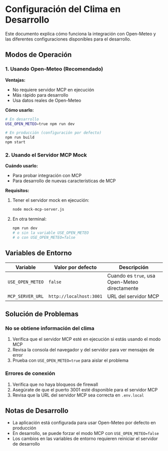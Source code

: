 # Configuración del Clima en Desarrollo

Este documento explica cómo funciona la integración con Open-Meteo y las diferentes configuraciones disponibles para el desarrollo.

## Modos de Operación

### 1. Usando Open-Meteo (Recomendado)

**Ventajas:**
- No requiere servidor MCP en ejecución
- Más rápido para desarrollo
- Usa datos reales de Open-Meteo

**Cómo usarlo:**
```bash
# En desarrollo
USE_OPEN_METEO=true npm run dev

# En producción (configuración por defecto)
npm run build
npm start
```

### 2. Usando el Servidor MCP Mock

**Cuándo usarlo:**
- Para probar integración con MCP
- Para desarrollo de nuevas características de MCP

**Requisitos:**
1. Tener el servidor mock en ejecución:
   ```bash
   node mock-mcp-server.js
   ```
2. En otra terminal:
   ```bash
   npm run dev
   # o sin la variable USE_OPEN_METEO
   # o con USE_OPEN_METEO=false
   ```

## Variables de Entorno

| Variable | Valor por defecto | Descripción |
|----------|------------------|-------------|
| `USE_OPEN_METEO` | `false` | Cuando es `true`, usa Open-Meteo directamente |
| `MCP_SERVER_URL` | `http://localhost:3001` | URL del servidor MCP |

## Solución de Problemas

### No se obtiene información del clima
1. Verifica que el servidor MCP esté en ejecución si estás usando el modo MCP
2. Revisa la consola del navegador y del servidor para ver mensajes de error
3. Prueba con `USE_OPEN_METEO=true` para aislar el problema

### Errores de conexión
1. Verifica que no haya bloqueos de firewall
2. Asegúrate de que el puerto 3001 esté disponible para el servidor MCP
3. Revisa que la URL del servidor MCP sea correcta en `.env.local`

## Notas de Desarrollo

- La aplicación está configurada para usar Open-Meteo por defecto en producción
- En desarrollo, se puede forzar el modo MCP con `USE_OPEN_METEO=false`
- Los cambios en las variables de entorno requieren reiniciar el servidor de desarrollo
